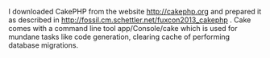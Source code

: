 I downloaded CakePHP from the website http://cakephp.org and prepared it as described in http://fossil.cm.schettler.net/fuxcon2013_cakephp . Cake comes with a command line tool app/Console/cake which is used for mundane tasks like code generation, clearing cache of performing database migrations. 
